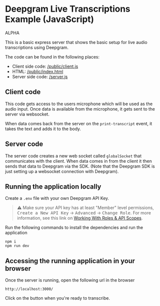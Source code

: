 # Deepgram Live Transcriptions Example (JavaScript)

ALPHA

This is a basic express server that shows the basic setup for live audio transcriptions using Deepgram.

The code can be found in the following places:

- Client side code: [/public/client.js](/public/client.js)
- HTML: [/public/index.html](/index.html)
- Server side code: [/server.js](/server.js)

## Client code

This code gets access to the users microphone which will be used as the audio input. Once data is available from the microphone, it gets sent to the server via websocket.

When data comes back from the server on the `print-transcript` event, it takes the text and adds it to the body.

## Server code

The server code creates a new web socket called `globalSocket` that communicates with the client. When data comes in from the client it then sends that data to Deepgram via the SDK. (Note that the Deepgram SDK is just setting up a websocket connection with Deepgram).

## Running the application locally

Create a `.env` file with your own Deepgram API Key.

> :warning: Make sure your API key has at least "Member" level permissions, <kbd>Create a New API Key</kbd> -> <kbd>Advanced</kbd> -> <kbd>Change Role</kbd>. For more information, see this link on [Working With Roles & API Scopes](https://developers.deepgram.com/docs/working-with-roles).

Run the following commands to install the dependencies and run the application

```
npm i
npm run dev
```

## Accessing the running application in your browser

Once the server is running, open the following url in the browser

```
http://localhost:3000/
```

Click on the button when you're ready to transcribe.

